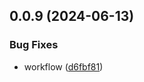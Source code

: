 ## 0.0.9 (2024-06-13)


### Bug Fixes

* workflow ([d6fbf81](https://github.com/tiavina-mika/tiptap-parser/commit/d6fbf81f41e4f6936ba54ac6d23d2b4602f3f272))

